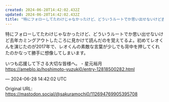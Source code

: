 ```yaml
---
created: 2024-06-28T14:42:02.432Z
updated: 2024-06-28T14:42:02.432Z
title: "特にフォローしてたわけじゃなかったけど、どういうルートでか思い出せないけど去年カミングアウトしたころに見かけて読んだのを覚えてるよ。初めてレオくんを演じたのが2[...]"
---
```


<p>特にフォローしてたわけじゃなかったけど、どういうルートでか思い出せないけど去年カミングアウトしたころに見かけて読んだのを覚えてるよ。初めてレオくんを演じたのが2017年で、レオくんの素敵な言葉が少しでも背中を押してくれたのかなって勝手に想像してしまいます。</p><p>いつも応援して下さる大切な皆様へ。 - 星元裕月<br /><a href="https://ameblo.jp/hoshimoto-yuzuki0/entry-12818500282.html" target="_blank" rel="nofollow noopener noreferrer" translate="no"><span class="invisible">https://</span><span class="ellipsis">ameblo.jp/hoshimoto-yuzuki0/en</span><span class="invisible">try-12818500282.html</span></a></p>

&mdash; 2024-06-28 14:42:02 UTC

Original URL: https://mastodon.social/@sakuramochi0/112694769905395708
